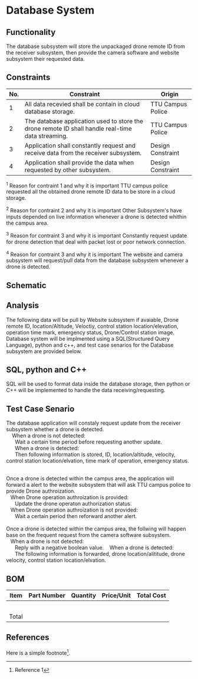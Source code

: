 # Database System
## Functionality
The database subsystem will store the unpackaged drone remote ID from the receiver subsystem, then provide the camera software and website subsystem their requested data.

## Constraints
| No.| Constraint | Origin |
| -- | --------- |--------|
|  1 | All data recevied shall be contain in cloud database storage. | TTU Campus Police |
|  2 | The database application used to store the drone remote ID shall handle real-time data streaming. | TTU Campus Police |    
|  3 | Application shall constantly request and receive data from the receiver subsystem. | Design Constraint |
|  4 | Application shall provide the data when requested by other subsystem. | Design Constraint |

<sup>1</sup> Reason for contraint 1 and why it is important
TTU campus police requested all the obtained drone remote ID data to be store in a cloud storage.

<sup>2</sup> Reason for contraint 2 and why it is important
Other Subsystem's have inputs depended on live information whenever a drone is detected whithin the campus area.

<sup>3</sup> Reason for contraint 3 and why it is important
Constantly request update for drone detection that deal with packet lost or poor network connection.

<sup>4</sup> Reason for contraint 3 and why it is important
The website and camera subsystem will request/pull data from the database subsystem whenever a drone is detected.

## Schematic

## Analysis
The following data will be pull by Website subsystem if avaiable, Drone remote ID, location/Altitude, Veloctiy, control station location/elevation, operation time mark, emergency status, Drone/Control station image. Database system will be implmented using a SQL(Structured Query Language), python and c++, and test case senarios for the Database subsystem are provided below.

## SQL, python and C++
SQL will be used to format data inside the database storage, then python or C++ will be implemented to handle the data receiving/requesting.

## Test Case Senario
<td>
    The database application will constaly request update from the receiver subsystem whether a drone is detected.<br />  
    &nbsp;&nbsp;&nbsp; When a drone is not detected:<br />  
        &nbsp;&nbsp;&nbsp;&nbsp;&nbsp;&nbsp;Wait a certain time period before requesting another update.<br /> 
    &nbsp;&nbsp;&nbsp;&nbsp;&nbsp;&nbsp;When a drone is detected:<br /> 
        &nbsp;&nbsp;&nbsp;&nbsp;&nbsp;&nbsp;Then following information is stored, ID, location/altitude, velocity, control station location/elvation, time mark of operation, emergency status.<br /><br />
</td>

<td>
    <p>Once a drone is detected within the campus area, the application will forward a alert to the website subsystem that will ask TTU campus police to provide Drone authroization.<br />
    &nbsp;&nbsp;&nbsp;When Drone operation authroization is provided:<br /> 
        &nbsp;&nbsp;&nbsp;&nbsp;&nbsp;&nbsp;Update the drone operaton authorization status.<br /> 
    &nbsp;&nbsp;&nbsp;When Drone operation authroization is not provided:<br /> 
        &nbsp;&nbsp;&nbsp;&nbsp;&nbsp;&nbsp;Wait a certain period then reforward another alert.<br /><br />
</td>

<td>
    Once a drone is detected within the campus area, the follwing will happen base on the frequent request from the camera software subsystem.<br />
    &nbsp;&nbsp;&nbsp;When a drone is not detected:<br /> 
        &nbsp;&nbsp;&nbsp;&nbsp;&nbsp;&nbsp;Reply with a negative boolean value.
    &nbsp;&nbsp;&nbsp;When a drone is detected:<br /> 
        &nbsp;&nbsp;&nbsp;&nbsp;&nbsp;&nbsp;The following information is forwarded, drone location/alititude, drone velocity, control station location/elvation.<br />
</td>

## BOM
| Item     | Part Number | Quantity | Price/Unit     | Total Cost |
| -------- | ------------| -------- |----------------|------------|
|          |             |          |                |            |
|          |             |          |                |            |
|          |             |          |                |            |
|          |             |          |                |            |
|          |             |          |                |            |
|Total     |             |          |                |            |

## References
<!-- This is how to do footnotes for the references: --> 
Here is a simple footnote[^1].
[^1]: Reference 1
[^2]: Reference 2 
[^3]: Reference 3
<!--etc.-->
